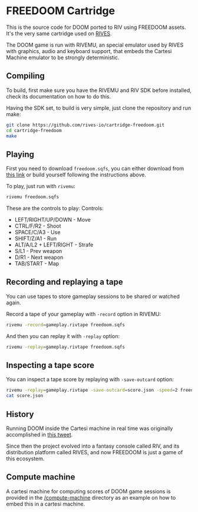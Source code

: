 # FREEDOOM Cartridge

This is the source code for DOOM ported to RIV using FREEDOOM assets.
It's the very same cartridge used on [RIVES](https://rives.io).

The DOOM game is run with RIVEMU,
an special emulator used by RIVES with graphics, audio and keyboard support,
that embeds the Cartesi Machine emulator to be strongly deterministic.

## Compiling

To build, first make sure you have the RIVEMU and RIV SDK before installed,
check its documentation on how to do this.

Having the SDK set, to build is very simple, just clone the repository and run make:

```sh
git clone https://github.com/rives-io/cartridge-freedoom.git
cd cartridge-freedoom
make
```

## Playing

First you need to download `freedoom.sqfs`, you can either download from
[this link](https://github.com/rives-io/cartridge-freedoom/releases/latest/download/freedoom.sqfs)
or build yourself following the instructions above.

To play, just run with `rivemu`:

```sh
rivemu freedoom.sqfs
```

These are the controls to play:
Controls:
- LEFT/RIGHT/UP/DOWN    - Move
- CTRL/F/R2             - Shoot
- SPACE/C/A3            - Use
- SHIFT/Z/A1            - Run
- ALT/A/L2 + LEFT/RIGHT - Strafe
- S/L1                  - Prev weapon
- D/R1                  - Next weapon
- TAB/START             - Map

## Recording and replaying a tape

You can use tapes to store gameplay sessions to be shared or watched again.

Record a tape of your gameplay with `-record` option in RIVEMU:

```sh
rivemu -record=gameplay.rivtape freedoom.sqfs
```

And then you can replay it with `-replay` option:

```sh
rivemu -replay=gameplay.rivtape freedoom.sqfs
```

## Inspecting a tape score

You can inspect a tape score by replaying with `-save-outcard` option:

```sh
rivemu -replay=gameplay.rivtape -save-outcard=score.json -speed=2 freedoom.sqfs
cat score.json
```

## History

Running DOOM inside the Cartesi machine in real time was originally accomplished in
[this tweet](https://twitter.com/edubart/status/1621512794339446786).

Since then the project evolved into a fantasy console called RIV,
and its distribution platform called RIVES,
and now FREEDOOM is just a game of this ecosystem.

## Compute machine

A cartesi machine for computing scores of DOOM game sessions
is provided in the [/compute-machine](/compute-machine) directory
as an example on how to embed this in a cartesi machine.

